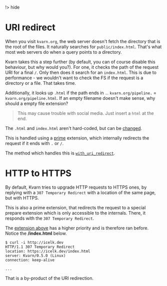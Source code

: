 !> hide
<head>
    <title>Redirects | Kvarn</title>
    <meta name="permalinks" content="enabled"> <!-- part of JS on icelk.dev & kvarn.org, options: disabled|enabled|not-titles -->
    <meta name="description" content="How redirects work in Kvarn. Both index redirects and HTTP to HTTPS.">
</head>

# URI redirect

When you visit `kvarn.org`, the web server doesn't fetch the directory that is the root of the files.
It naturally searches for `public/index.html`. That's what most web servers do when a query points to a directory.

Kvarn takes this a step further (by default, you can of course disable this behaviour, but why would you?). For one, it checks the path of the request URI for a final `/`. Only then does it search for an `index.html`. This is due to performance - we wouldn't want to check the FS if the request is a directory or a file. That takes time.

Additionally, it looks up `.html` if the path ends in `.`. `kvarn.org/pipeline.` = `kvarn.org/pipeline.html`. If an empty filename doesn't make sense, why should a empty file extension?

> This may cause trouble with social media. Just insert a `html` at the end.

The `.html` and `index.html` aren't hard-coded, but can be [changed](https://doc.kvarn.org/kvarn/host/struct.Options.html#structfield.folder_default).

This is handled using a [prime](https://doc.kvarn.org/kvarn/extensions/type.Prime.html) extension, which internally redirects the request if it ends with `.` or `/`.

The method which handles this is [`with_uri_redirect`](https://doc.kvarn.org/kvarn/extensions/struct.Extensions.html#method.with_uri_redirect).

# HTTP to HTTPS

By default, Kvarn tries to upgrade HTTP requests to HTTPS ones, by replying with a `307 Temporary Redirect` with a location of the same page, but with HTTPS.

This is also a prime extension, that redirects the request to a special prepare extension which is only accessible to the internals.
There, it responds with the `307 Temporary Redirect`.

The [extension above](#uri-redirect) has a higher priority and is therefore ran before.
Notice the **/index.html** below.

```shell
$ curl -i http://icelk.dev
HTTP/1.1 307 Temporary Redirect
location: https://icelk.dev/index.html
server: Kvarn/0.5.0 (Linux)
connection: keep-alive

...
```

That is a by-product of the URI redirection.
